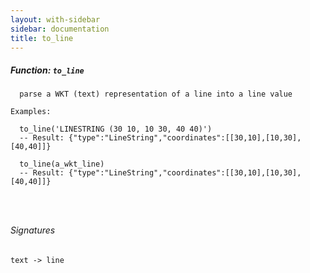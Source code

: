```yaml
---
layout: with-sidebar
sidebar: documentation
title: to_line
---
```


##### Function: `to_line`
```
  parse a WKT (text) representation of a line into a line value

Examples:

  to_line('LINESTRING (30 10, 10 30, 40 40)')
  -- Result: {"type":"LineString","coordinates":[[30,10],[10,30],[40,40]]}

  to_line(a_wkt_line)
  -- Result: {"type":"LineString","coordinates":[[30,10],[10,30],[40,40]]}




```

###### Signatures
    text -> line

